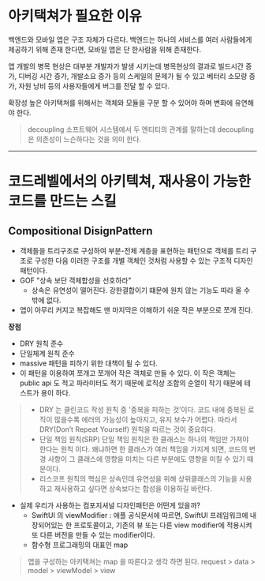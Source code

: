# 아키택쳐가 필요한 이유

백엔드와 모바일 앱은 구조 자체가 다르다. 백엔드는 하나의 서비스를 여러 사람들에게 제공하기 위해 존재 한다면, 모바일 앱은 단 한사람을 위해 존재한다.

앱 개발의 병목 현상은 대부분 개발자가 발생 시키는데 병목현상의 결과로 빌드시간 증가, 디버깅 시간 증가, 개발소요 증가 등의 스케일의 문제가 될 수 있고 베터리 소모량 증가, 자원 낭비 등의 사용자들에게 버그를 전달 할 수 있다.

확장성 높은 아키택쳐를 위해서는 객체와 모듈을 구분 할 수 있어야 하며 변화에 유연해야 한다.

> decoupling
> 소프트웨어 시스템에서 두 엔티티의 관계를 말하는데 decoupling 은 의존성이 느슨하다는 것을 의미 한다.

<div align="center">
<hr />
</div>

# 코드레벨에서의 아키텍쳐, 재사용이 가능한 코드를 만드는 스킬

## Compositional DisignPattern

* 객체들을 트리구조로 구성하여 부분-전체 계층을 표현하는 패턴으로 객체를 트리 구조로 구성한 다음 이러한 구조를 개별 객체인 것처럼 사용할 수 있는 구조적 디자인 패턴이다.
* GOF "상속 보단 객체합성을 선호하라"
  - 상속은 유연성이 떨어진다. 강한결합이기 떄문에 원치 않는 기능도 따라 올 수 밖에 없다.
* 앱이 아무리 커지고 복잡해도 맨 마지막은 이해하기 쉬운 작은 부분으로 쪼개 진다.

**장점**
* DRY 원칙 준수
* 단일체계 원칙 준수
* massive 패턴을 피하기 위한 대책이 될 수 있다.
* 이 패턴을 이용하여 쪼개고 쪼개어 작은 객체로 만들 수 있다. 이 작은 객체는 public api 도 적고 파라미터도 적기 때문에 로직상 조합의 순열이 작기 때문에 테스트가 용이 하다.

> * DRY 는 클린코드 작성 원칙 중 '중복을 피하는 것’이다. 코드 내에 중복된 로직이 많을수록 에러의 가능성이 높아지고, 유지 보수가 어렵다.
> 따라서 DRY(Don’t Repeat Yourself) 원칙을 따르는 것이 중요하다.
> * 단일 책임 원칙(SRP) 단일 책임 원칙은 한 클래스는 하나의 책임만 가져야 한다는 원칙 이다.
> 왜냐하면 한 클래스가 여러 책임을 가지게 되면, 코드의 변경 사항이 그 클래스에 영향을 미치는 다른 부분에도 영향을 미칠 수 있기 때문이다.
> * 리스코프 원칙의 핵심은 상속인데 유연성을 위해 상위클래스의 기능을 사용하고 재사용하고 싶다면 상속보다는 합성을 이용하길 바란다.

* 실제 우리가 사용하는 컴포지셔널 디자인패턴은 어떤게 있을까?
  - SwiftUI 의 viewModifier : 애플 공식문서에 따르면, SwiftUI 프레임워크에 내장되어있는 한 프로토콜이고, 기존의 뷰 또는 다른 view modifier에 적용시켜 또 다른 버전을 만들 수 있는 modifier이다.
  - 함수형 프로그래밍의 대표인 map
> 앱을 구성하는 아키택쳐는 map 을 따른다고 생각 하면 된다. request > data > model > viewModel > view

